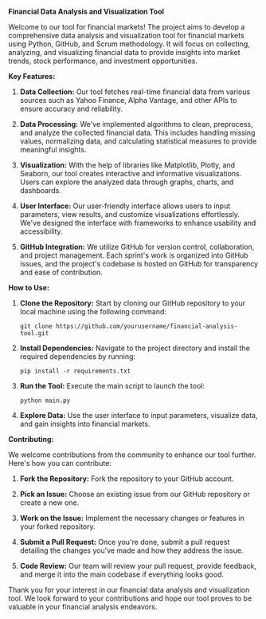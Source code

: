 **Financial Data Analysis and Visualization Tool**

Welcome to our tool for financial markets! The project aims to develop a comprehensive data analysis and visualization tool for financial markets using Python, GitHub, and Scrum methodology. It will focus on collecting, analyzing, and visualizing financial data to provide insights into market trends, stock performance, and investment opportunities.

**Key Features:**

1. **Data Collection:** Our tool fetches real-time financial data from various sources such as Yahoo Finance, Alpha Vantage, and other APIs to ensure accuracy and reliability.

2. **Data Processing:** We've implemented algorithms to clean, preprocess, and analyze the collected financial data. This includes handling missing values, normalizing data, and calculating statistical measures to provide meaningful insights.

3. **Visualization:** With the help of libraries like Matplotlib, Plotly, and Seaborn, our tool creates interactive and informative visualizations. Users can explore the analyzed data through graphs, charts, and dashboards.

4. **User Interface:** Our user-friendly interface allows users to input parameters, view results, and customize visualizations effortlessly. We've designed the interface with frameworks to enhance usability and accessibility.

5. **GitHub Integration:** We utilize GitHub for version control, collaboration, and project management. Each sprint's work is organized into GitHub issues, and the project's codebase is hosted on GitHub for transparency and ease of contribution.

**How to Use:**

1. **Clone the Repository:** Start by cloning our GitHub repository to your local machine using the following command:
   ```
   git clone https://github.com/yourusername/financial-analysis-tool.git
   ```

2. **Install Dependencies:** Navigate to the project directory and install the required dependencies by running:
   ```
   pip install -r requirements.txt
   ```

3. **Run the Tool:** Execute the main script to launch the tool:
   ```
   python main.py
   ```

4. **Explore Data:** Use the user interface to input parameters, visualize data, and gain insights into financial markets.

**Contributing:**

We welcome contributions from the community to enhance our tool further. Here's how you can contribute:

1. **Fork the Repository:** Fork the repository to your GitHub account.

2. **Pick an Issue:** Choose an existing issue from our GitHub repository or create a new one.

3. **Work on the Issue:** Implement the necessary changes or features in your forked repository.

4. **Submit a Pull Request:** Once you're done, submit a pull request detailing the changes you've made and how they address the issue.

5. **Code Review:** Our team will review your pull request, provide feedback, and merge it into the main codebase if everything looks good.

Thank you for your interest in our financial data analysis and visualization tool. We look forward to your contributions and hope our tool proves to be valuable in your financial analysis endeavors. 
